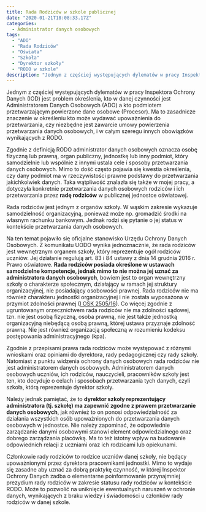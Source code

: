 ```yaml
---
title: Rada Rodziców w szkole publicznej
date: "2020-01-21T18:08:33.17Z"
categories:
  - Administrator danych osobowych
tags:
  - "ADO"
  - "Rada Rodziców"
  - "Oświata"
  - "Szkoła"
  - "Dyrektor szkoły"
  - "RODO w szkole"
description: "Jednym z częściej występujących dylematów w pracy Inspektora Ochrony Danych (IOD) jest problem określenia, kto w danej czynności jest Administratorem Danych Osobowych (ADO) a kto podmiotem przetwarzającym powierzone dane osobowe (Procesor). Ma to zasadnicze znaczenie w określeniu kto może wydawać upoważnienia do przetwarzania, czy niezbędne jest zawarcie umowy powierzenia przetwarzania danych osobowych, i w całym szeregu innych obowiązków wynikających z RODO."
---
```


Jednym z częściej występujących dylematów w pracy Inspektora Ochrony Danych (IOD) jest problem określenia, kto w danej czynności jest Administratorem Danych Osobowych (ADO) a kto podmiotem przetwarzającym powierzone dane osobowe (Procesor). Ma to zasadnicze znaczenie w określeniu kto może wydawać upoważnienia do przetwarzania, czy niezbędne jest zawarcie umowy powierzenia przetwarzania danych osobowych, i w całym szeregu innych obowiązków wynikających z RODO.

Zgodnie z definicją RODO administrator danych osobowych oznacza osobę fizyczną lub prawną, organ publiczny, jednostkę lub inny podmiot, który samodzielnie lub wspólnie z innymi ustala cele i sposoby przetwarzania danych osobowych. Mimo to dość często pojawia się kwestia określenia, czy dany podmiot ma w rzeczywistości prawne podstawy do przetwarzania jakichkolwiek danych. Taka wątpliwość znalazła się także w mojej pracy, a dotyczyła konkretnie przetwarzania danych osobowych rodziców i ich przetwarzania przez **radę rodziców** w publicznej jednostce oświatowej.

Rada rodziców jest jednym z organów szkoły. W wąskim zakresie wykazuje samodzielność organizacyjną, ponieważ może np. gromadzić środki na własnym rachunku bankowym. Jednak rodzi się pytanie o jej status w kontekście przetwarzania danych osobowych.

Na ten temat pojawiło się oficjalne stanowisko Urzędu Ochrony Danych Osobowych. Z komunikatu UODO wynika jednoznacznie, że rada rodziców jest wewnętrznym organem szkoły, który reprezentuje ogół rodziców uczniów. Jej działanie regulują art. 83 i 84 ustawy z dnia 14 grudnia 2016 r. Prawo oświatowe. **Rada rodziców posiada określone w ustawach samodzielne kompetencje, jednak mimo to nie można jej uznać za administratora danych osobowych**, bowiem jest to organ wewnętrzny szkoły o charakterze społecznym, działający w ramach jej struktury organizacyjnej, nie posiadający osobowości prawnej. Rada rodziców nie ma również charakteru jednostki organizacyjnej i nie została wyposażona w przymiot zdolności prawnej ([I OSK 2505/16](http://orzeczenia.nsa.gov.pl/doc/EB5BBCA7C3)). Co więcej zgodnie z ugruntowanym orzecznictwem rada rodziców nie ma zdolności sądowej, tzn. nie jest osobą fizyczną, osoba prawną, nie jest także jednostką organizacyjną niebędącą osobą prawną, której ustawa przyznaje zdolność prawną. Nie jest również organizacją społeczną w rozumieniu kodeksu postępowania administracyjnego (kpa).

Zgodnie z przepisami prawa rada rodziców może występować z różnymi wnioskami oraz opiniami do dyrektora, rady pedagogicznej czy rady szkoły. Natomiast z punktu widzenia ochrony danych osobowych rada rodziców nie jest administratorem danych osobowych. Administratorem danych osobowych uczniów, ich rodziców, nauczycieli, pracowników szkoły jest ten, kto decyduje o celach i sposobach przetwarzania tych danych, czyli szkoła, którą reprezentuje dyrektor szkoły.

Należy jednak pamiętać, że to **dyrektor szkoły reprezentujący administratora (tj. szkołę) ma zapewnić zgodne z prawem przetwarzanie danych osobowych**, jak również to on ponosi odpowiedzialność za działania wszystkich osób upoważnionych do przetwarzania danych osobowych w jednostce. Nie należy zapominać, że odpowiednie zarządzanie danymi osobowymi stanowi element odpowiedzialnego oraz dobrego zarządzania placówką. Ma to też istotny wpływ na budowanie odpowiednich relacji z uczniami oraz ich rodzicami lub opiekunami.

Członkowie rady rodziców to rodzice uczniów danej szkoły, nie będący upoważnionymi przez dyrektora pracownikami jednostki. Mimo to wydaje się zasadne aby uznać za dobrą praktykę czynność, w której Inspektor Ochrony Danych zadba o elementarne poinformowanie przynajmniej prezydium rady rodziców w zakresie statusu rady rodziców w kontekście RODO. Może to pozwolić na uniknięcie ewentualnych naruszeń w ochronie danych, wynikających z braku wiedzy i świadomości u członków rady rodziców w danej szkole.